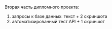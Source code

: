 ﻿Вторая часть дипломного проекта:
1) запросы к базе данных: текст + 2 скриншота
2) автоматизированный тест API + 1 скриншот